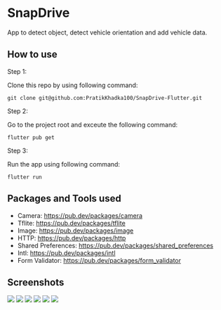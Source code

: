 # SnapDrive

App to detect object, detect vehicle orientation and add vehicle data.

## How to use

Step 1:

Clone this repo by using following command:

```
git clone git@github.com:PratikKhadka100/SnapDrive-Flutter.git
```

Step 2:

Go to the project root and exceute the following command:

```
flutter pub get
```

Step 3:

Run the app using following command:

```
flutter run
```

## Packages and Tools used

- Camera: https://pub.dev/packages/camera
- Tflite: https://pub.dev/packages/tflite
- Image: https://pub.dev/packages/image
- HTTP: https://pub.dev/packages/http
- Shared Preferences: https://pub.dev/packages/shared_preferences
- Intl: https://pub.dev/packages/intl
- Form Validator: https://pub.dev/packages/form_validator

## Screenshots

![](assets\screenshots\Login.png)
![](assets\screenshots\Register.png)
![](assets\screenshots\object-detection.png)
![](assets\screenshots\car-detection.png)
![](assets\screenshots\Add-Vehicle-Form-1.png)
![](assets\screenshots\Add-Vehicle-Form-2.png)